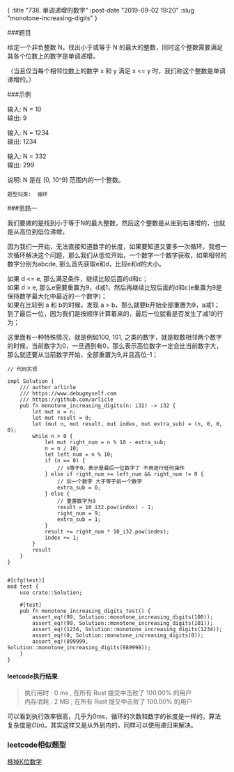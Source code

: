 {
    :title "738. 单调递增的数字"
    :post-date "2019-09-02 19:20"
    :slug "monotone-increasing-digits"
}


###题目

给定一个非负整数 N，找出小于或等于 N 的最大的整数，同时这个整数需要满足其各个位数上的数字是单调递增。

（当且仅当每个相邻位数上的数字 x 和 y 满足 x <= y 时，我们称这个整数是单调递增的。）


###示例

输入: N = 10  
输出: 9 

输入: N = 1234  
输出: 1234

输入: N = 332  
输出: 299

说明: N 是在 [0, 10^9] 范围内的一个整数。


`题型归类:  循环`

###思路一

我们要做的是找到小于等于N的最大整数，然后这个整数是从坐到右递增的，也就是从高位到低位递增。

因为我们一开始，无法直接知道数字的长度，如果要知道又要多一次循环，我想一次循环解决这个问题，那么我们从低位开始，一个数字一个数字获取，如果相邻的数字分别为abcde, 那么首先获取e和d，比较e和d的大小。

如果 d <= e, 那么满足条件，继续比较后面的d和c；  
如果 d > e, 那么e需要重置为9，d减1，然后再继续比较后面的d和c(e重置为9是保持数字最大化中最近的一个数字)；  
如果在比较到 a 和 b的时候，发现 a > b，那么就要b开始全部重置为9，a减1；  
到了最后一位，因为我们是按顺序计算着来的，最后一位就看是否发生了减1的行为；  

这里面有一种特殊情况，就是例如100, 101, 之类的数字，就是取数相邻两个数字的时候，当前数字为0，一旦遇到有0，那么表示高位数字一定会比当前数字大，那么就还要从当前数字开始，全部重置为9,并且高位-1；

```.lang-rust
// 代码实现

impl Solution {
    /// author arlicle
    /// https://www.debugmyself.com
    /// https://github.com/arlicle
    pub fn monotone_increasing_digits(n: i32) -> i32 {
        let mut n = n;
        let mut result = 0;
        let (mut n, mut result, mut index, mut extra_sub) = (n, 0, 0, 0);
        while n > 0 {
            let mut right_num = n % 10 - extra_sub;
            n = n / 10;
            let left_num = n % 10;
            if (n == 0) {
                // n等于0，表示是最后一位数字了 不用进行任何操作
            } else if right_num >= left_num && right_num != 0 {
                // 后一个数字 大于等于前一个数字
                extra_sub = 0;
            } else {
                // 重置数字为9
                result = 10_i32.pow(index) - 1;
                right_num = 9;
                extra_sub = 1;
            }
            result += right_num * 10_i32.pow(index);
            index += 1;
        }
        result
    }
}


#[cfg(test)]
mod test {
    use crate::Solution;

    #[test]
    pub fn monotone_increasing_digits_test() {
        assert_eq!(99, Solution::monotone_increasing_digits(100));
        assert_eq!(99, Solution::monotone_increasing_digits(101));
        assert_eq!(1234, Solution::monotone_increasing_digits(1234));
        assert_eq!(0, Solution::monotone_increasing_digits(0));
        assert_eq!(899999, Solution::monotone_increasing_digits(989998));
    }
}

```

#### leetcode执行结果
> 执行用时 : 0 ms , 在所有 Rust 提交中击败了 100.00% 的用户  
> 内存消耗 : 2 MB , 在所有 Rust 提交中击败了 100.00% 的用户

可以看到执行效率很高，几乎为0ms，循环的次数和数字的长度是一样的，算法复杂度是$O(n)$。其实这样又是从外到内的，同样可以使用递归来解决。




### leetcode相似题型

[移掉K位数字](https://leetcode-cn.com/problems/remove-k-digits/)






